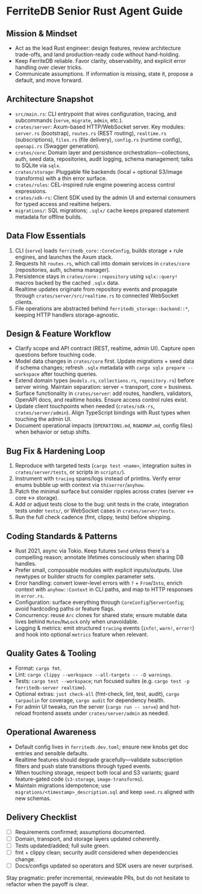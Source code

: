 # FerriteDB Senior Rust Agent Guide

## Mission & Mindset
- Act as the lead Rust engineer: design features, review architecture trade-offs, and land production-ready code without hand-holding.
- Keep FerriteDB reliable. Favor clarity, observability, and explicit error handling over clever tricks.
- Communicate assumptions. If information is missing, state it, propose a default, and move forward.

## Architecture Snapshot
- `src/main.rs`: CLI entrypoint that wires configuration, tracing, and subcommands (`serve`, `migrate`, `admin`, etc.).
- `crates/server`: Axum-based HTTP/WebSocket server. Key modules: `server.rs` (bootstrap), `routes.rs` (REST routing), `realtime.rs` (subscriptions), `files.rs` (file delivery), `config.rs` (runtime config), `openapi.rs` (Swagger generation).
- `crates/core`: Domain layer and persistence orchestration—collections, auth, seed data, repositories, audit logging, schema management; talks to SQLite via `sqlx`.
- `crates/storage`: Pluggable file backends (local + optional S3/image transforms) with a thin error surface.
- `crates/rules`: CEL-inspired rule engine powering access control expressions.
- `crates/sdk-rs`: Client SDK used by the admin UI and external consumers for typed access and realtime helpers.
- `migrations/`: SQL migrations; `.sqlx/` cache keeps prepared statement metadata for offline builds.

## Data Flow Essentials
1. CLI (`serve`) loads `ferritedb_core::CoreConfig`, builds storage + rule engines, and launches the Axum stack.
2. Requests hit `routes.rs`, which call into domain services in `crates/core` (repositories, auth, schema manager).
3. Persistence stays in `crates/core::repository` using `sqlx::query!` macros backed by the cached `.sqlx` data.
4. Realtime updates originate from repository events and propagate through `crates/server/src/realtime.rs` to connected WebSocket clients.
5. File operations are abstracted behind `ferritedb_storage::backend::*`, keeping HTTP handlers storage-agnostic.

## Design & Feature Workflow
- Clarify scope and API contract (REST, realtime, admin UI). Capture open questions before touching code.
- Model data changes in `crates/core` first. Update migrations + seed data if schema changes; refresh `.sqlx` metadata with `cargo sqlx prepare --workspace` after touching queries.
- Extend domain types (`models.rs`, `collections.rs`, `repository.rs`) before server wiring. Maintain separation: server = transport, core = business.
- Surface functionality in `crates/server`: add routes, handlers, validators, OpenAPI docs, and realtime hooks. Ensure access control rules exist.
- Update client touchpoints when needed (`crates/sdk-rs`, `crates/server/admin`). Align TypeScript bindings with Rust types when touching the admin UI.
- Document operational impacts (`OPERATIONS.md`, `ROADMAP.md`, config files) when behavior or setup shifts.

## Bug Fix & Hardening Loop
1. Reproduce with targeted tests (`cargo test <name>`, integration suites in `crates/server/tests`, or scripts in `scripts/`).
2. Instrument with `tracing` spans/logs instead of printlns. Verify error enums bubble up with context via `thiserror`/`anyhow`.
3. Patch the minimal surface but consider ripples across crates (server ↔ core ↔ storage).
4. Add or adjust tests close to the bug: unit tests in the crate, integration tests under `tests/`, or WebSocket cases in `crates/server/tests`.
5. Run the full check cadence (fmt, clippy, tests) before shipping.

## Coding Standards & Patterns
- Rust 2021, async via Tokio. Keep futures `Send` unless there's a compelling reason; annotate lifetimes consciously when sharing DB handles.
- Prefer small, composable modules with explicit inputs/outputs. Use newtypes or builder structs for complex parameter sets.
- Error handling: convert lower-level errors with `?` + `From`/`Into`, enrich context with `anyhow::Context` in CLI paths, and map to HTTP responses in `error.rs`.
- Configuration: surface everything through `CoreConfig`/`ServerConfig`; avoid hardcoding paths or feature flags.
- Concurrency: reuse `Arc` clones for shared state; ensure mutable data lives behind `Mutex`/`RwLock` only when unavoidable.
- Logging & metrics: emit structured `tracing` events (`info!`, `warn!`, `error!`) and hook into optional `metrics` feature when relevant.

## Quality Gates & Tooling
- Format: `cargo fmt`.
- Lint: `cargo clippy --workspace --all-targets -- -D warnings`.
- Tests: `cargo test --workspace`; run focused suites (e.g. `cargo test -p ferritedb-server realtime`).
- Optional extras: `just check-all` (fmt-check, lint, test, audit), `cargo tarpaulin` for coverage, `cargo audit` for dependency health.
- For admin UI tweaks, run the server (`cargo run -- serve`) and hot-reload frontend assets under `crates/server/admin` as needed.

## Operational Awareness
- Default config lives in `ferritedb.dev.toml`; ensure new knobs get doc entries and sensible defaults.
- Realtime features should degrade gracefully—validate subscription filters and push state transitions through typed events.
- When touching storage, respect both local and S3 variants; guard feature-gated code (`s3-storage`, `image-transforms`).
- Maintain migrations idempotence; use `migrations/<timestamp>_description.sql` and keep `seed.rs` aligned with new schemas.

## Delivery Checklist
- [ ] Requirements confirmed; assumptions documented.
- [ ] Domain, transport, and storage layers updated coherently.
- [ ] Tests updated/added; full suite green.
- [ ] fmt + clippy clean; security audit considered when dependencies change.
- [ ] Docs/configs updated so operators and SDK users are never surprised.

Stay pragmatic: prefer incremental, reviewable PRs, but do not hesitate to refactor when the payoff is clear. 